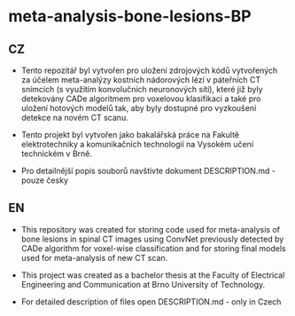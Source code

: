 # meta-analysis-bone-lesions-BP

##  CZ
* Tento repozitář byl vytvořen pro uložení zdrojových kódů vytvořených za účelem meta-analýzy kostních nádorových lézí
  v páteřních CT snímcích (s využitím konvolučních neuronových sítí), které již byly detekovány CADe algoritmem pro 
  voxelovou klasifikaci a také pro uložení hotových modelů tak, aby byly dostupné pro vyzkoušení detekce 
  na novém CT scanu.

* Tento projekt byl vytvořen jako bakalářská práce na Fakultě elektrotechniky a komunikačních technologií na Vysokém
  učení technickém v Brně. 

* Pro detailnější popis souborů navštivte dokument DESCRIPTION.md - pouze česky

## EN
* This repository was created for storing code used for meta-analysis of bone lesions in spinal CT images using ConvNet 
  previously detected by CADe algorithm for voxel-wise classification and for storing final models
  used for meta-analysis of new CT scan.

* This project was created as a bachelor thesis at the Faculty of Electrical Engineering and Communication at Brno
  University of Technology.

* For detailed description of files open DESCRIPTION.md - only in Czech
 
